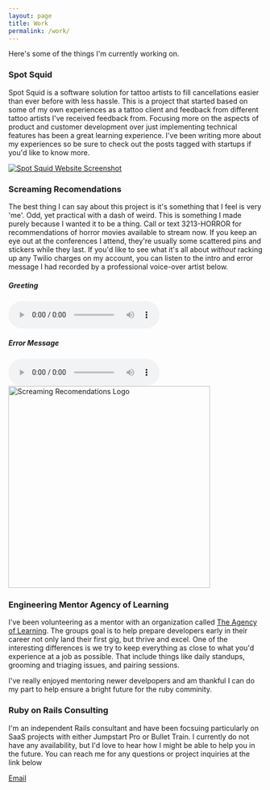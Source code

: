 ```yaml
---
layout: page
title: Work
permalink: /work/
---
```


Here's some of the things I'm currently working on.

### Spot Squid

Spot Squid is a software solution for tattoo artists to fill cancellations easier
than ever before with less hassle.  This is a project that started based on some
of my own experiences as a tattoo client and feedback from different tattoo
artists I've received feedback from. Focusing more on the aspects of product and
customer development over just implementing technical features has been a great
learning experience. I've been writing more about my experiences so be sure to
check out the posts tagged with startups if you'd like to know more.

<div class="my-5">
    <a href="https://spotsquid.com" target="blank_">
    <img
        alt="Spot Squid Website Screenshot"
        class="position-relative mx-auto rounded w-100 shadow-lg"
        src="/images/SpotSquidScreenshot.png"
        style="z-index: 10"
    />
    </a>
</div>


### Screaming Recomendations

The best thing I can say about this project is it's something that I feel is
very 'me'.  Odd, yet practical with a dash of weird.  This is something I made
purely because I wanted it to be a thing. Call or text 3213-HORROR for
recommendations of horror movies available to stream now. If you keep an eye out at the
conferences I attend, they're usually some scattered pins and stickers while
they last.  If you'd like to see what it's all about _without_ racking up any Twilio charges on
my account, you can listen to the intro and error message I had recorded by a professional voice-over
artist below.


<div class="my-20">
    <h5>Greeting</h5>
    <audio controls>
    <source src="https://screaming-recommendations.s3.amazonaws.com/screaming-recs-intro-compressed.mp3" type="audio/mpeg">
    Your browser does not support the audio tag.
    </audio>
</div>

<div class="my-20">
    <h5>Error Message</h5>
    <audio controls>
    <source src="https://screaming-recommendations.s3.amazonaws.com/screaming-recs-error-message-compressed.mp3" type="audio/mpeg">
    Your browser does not support the audio tag.
    </audio>
</div>

<div class="my-5">
    <a href="https://spotsquid.com" target="blank_">
        <img
            alt="Screaming Recomendations Logo"
            class="position-relative mx-auto rounded shadow-lg"
            src="/images/screaming_recs_logo.png"
            style="z-index: 10"
            height="400"
        />
    </a>
</div>

### Engineering Mentor Agency of Learning

I've been volunteering as a mentor with an organization called [The Agency of
Learning](https://agencyoflearning.com/).  The groups goal is to help prepare developers early in their career
not only land their first gig, but thrive and excel.  One of the interesting
differences is we try to keep everything as close to what you'd experience at a
job as possible.  That include things like daily standups, grooming and triaging
issues, and pairing sessions.

I've really enjoyed mentoring newer develpopers and am thankful I can do my part
to help ensure a bright future for the ruby comminity.

### Ruby on Rails Consulting

I'm an independent Rails consultant and have been focsuing particularly on SaaS
projects with either Jumpstart Pro or Bullet Train. I currently do not have any
availability, but I'd love to hear how I might be able to help you in the
future.  You can reach me for any questions or project inquiries at the link
below

<a class="mr-3" href="mailto:codes@codynorman.com?subject=Project Inquiry" rel="noopener noreferrer" target="_blank">
  Email
</a>

